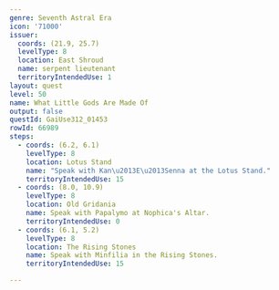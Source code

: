 ```yaml
---
genre: Seventh Astral Era
icon: '71000'
issuer:
  coords: (21.9, 25.7)
  levelType: 8
  location: East Shroud
  name: serpent lieutenant
  territoryIntendedUse: 1
layout: quest
level: 50
name: What Little Gods Are Made Of
output: false
questId: GaiUse312_01453
rowId: 66989
steps:
  - coords: (6.2, 6.1)
    levelType: 8
    location: Lotus Stand
    name: "Speak with Kan\u2013E\u2013Senna at the Lotus Stand."
    territoryIntendedUse: 15
  - coords: (8.0, 10.9)
    levelType: 8
    location: Old Gridania
    name: Speak with Papalymo at Nophica's Altar.
    territoryIntendedUse: 0
  - coords: (6.1, 5.2)
    levelType: 8
    location: The Rising Stones
    name: Speak with Minfilia in the Rising Stones.
    territoryIntendedUse: 15

---
```

